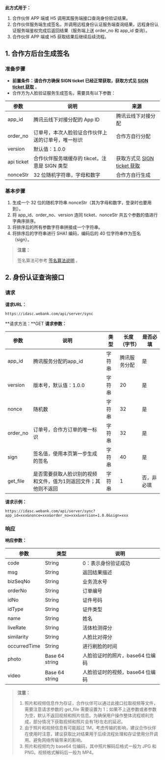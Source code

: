 **此方式用于：** 
1. 合作伙伴 APP 端或 H5 调用其服务端接口查询身份验证结果。
2. 合作伙伴服务端生成签名，并调用远程身份认证服务端查询结果，远程身份认证服务端鉴权完成后返回结果（服务端上送 order_no 和 app_id 查询）。
3. 合作伙伴 APP 端或 H5 获取结果后继续后续流程。

## 1. 合作方后台生成签名
### 准备步骤
- **前置条件：请合作方确保 SIGN ticket 已经正常获取，获取方式见 [SIGN ticket 获取](https://cloud.tencent.com/document/product/655/13815)** 。
- 合作方为人脸验证服务生成签名，需要具有以下参数：


| 参数         | 说明                            | 来源                                       |
| ---------- | ----------------------------- | ---------------------------------------- |
| app_id     | 腾讯云线下对接分配的 App ID             | 腾讯云线下对接分配                                |
| order_no   | 订单号，本次人脸验证合作伙伴上送的订单号，唯一标识     | 合作方自行分配                                  |
| version    | 默认值：1.0.0                     |                                          |
| api ticket | 合作伙伴服务端缓存的 tikcet，注意是 SIGN 类型 | 获取方式见 [SIGN ticket 获取](https://cloud.tencent.com/document/product/655/13815) |
| nonceStr   | 32 位随机字符串，字母和数字               | 合作方自行生成                                  |

### 基本步骤

1. 生成一个 32 位的随机字符串 nonceStr（其为字母和数字，登录时也要用到）。
2. 将 app_id、order_no、version  连同 ticket、nonceStr 共五个参数的值进行字典序排序。
3. 将排序后的所有参数字符串拼接成一个字符串。
4. 将排序后的字符串进行 SHA1 编码，编码后的 40 位字符串作为签名（sign）。

> **注意：**
>
> 签名算法可参考 [签名算法说明](https://cloud.tencent.com/document/product/655/13817) 。

## 2. 身份认证查询接口

### 请求

**请求URL：**

```
https://idasc.webank.com/api/server/sync
```

**请求方法：**GET
**请求参数：**

| 参数       | 说明                               | 类型   | 长度（字节） | 是否必填  |
| -------- | -------------------------------- | ---- | ------ | ----- |
| app_id   | 腾讯服务分配的app_id                    | 字符串  | 腾讯服务分配 | 是     |
| version  | 版本号，默认值：1.0.0                    | 字符串  | 20     | 是     |
| nonce    | 随机数                              | 字符串  | 32     | 是     |
| order_no | 订单号，合作方订单的唯一标识                   | 字符串  | 32     | 是     |
| sign     | 签名值，使用本页第一步生成的签名                 | 字符串  | 40     | 是     |
| get_file | 是否需要获取人脸识别的视频和文件，值为1则返回文件；其他则不返回 | 字符串  | 1      | 否，非必填 |

**请求示例：**

```
https://idasc.webank.com/api/server/sync?app_id=xxx&nonce=xxx&order_no=xxx&version=1.0.0&sign=xxx
```

### 响应

**响应参数：**


| 参数           | 类型             | 说明                  |
| ------------ | -------------- | ------------------- |
| code         | String         | 0：表示身份验证成功        |
| msg          | String         | 返回结果描述              |
| bizSeqNo     | String         | 业务流水号               |
| orderNo      | String         | 订单编号                |
| idNo         | String         | 证件号码                |
| idType       | String         | 证件类型                |
| name         | String         | 姓名                  |
| liveRate     | String         | 活体检测得分              |
| similarity   | String         | 人脸比对得分              |
| occurredTime | String         | 进行刷脸的时间             |
| photo        | Base 64 string | 人脸验证时的照片，base64 位编码 |
| video        | Base 64 string | 人脸验证时的视频，base64 位编码 |


>  **注意：**
>
>  1. 照片和视频信息作为存证，合作伙伴可以通过此接口拉取视频等文件，需要注意请求参数的 get_file 需要设置为 1；如果不上送参数或者参数为空，默认不返回视频和照片信息。为确保用户操作整体流程顺利完成，部分情况下获取视频和照片会有1秒左右的延迟。
>  2. 由于照片和视频信息有可能超过 1M，考虑传输的影响，建议合作伙伴在使用时注意，建议获取比对结果用于后续流程处理和存证使用分开调用。避免网络传输带来的影响。
>  3. 照片和视频均为 base64 位编码，其中照片解码后格式一般为 JPG 和 PNG。视频格式解码后一般为 MP4。
